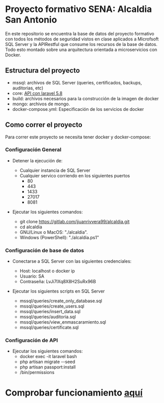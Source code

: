 # Proyecto formativo SENA: Alcaldia San Antonio

En este repositorio se encuentra la base de datos del proyecto formativo con todos los métodos de seguridad vistos en clase aplicados a Microfsoft SQL Server y la APIRestful que consume los recursos de la base de datos. Todo esto montado sobre una arquitectura orientada a microservicios con Docker.

## Estructura del proyecto

- mssql: archivos de SQL Server (queries, certificados, backups, auditorias, etc)
- core: [API con laravel 5.8](https://web.postman.co/collections/6736340-cc6df75b-9200-4562-8be7-1431d520e40e?version=latest&workspace=df61dc68-b666-40b3-82c7-64fee04162c3)
- build: archivos necesarios para la construcción de la imagen de docker
- mongo: archivos de mongo.
- docker-compose.yml: Especificación de los servicios de docker

## Como correr el proyecto

Para correr este proyecto se necesita tener docker y docker-compose:

### Configuración General 
- Detener la ejecución de:
    - Cualquier instancia de SQL Server
    - Cualquier servico corriendo en los siguientes puertos
        - 80
        - 443
        - 1433
        - 27017
        - 8081

- Ejecutar los siguientes comandos:
    - git clone https://gitlab.com/jjuanrivvera99/alcaldia.git
    - cd alcaldia
    - GNU/Linux o MacOS: "./alcaldia". 
    - Windows (PowerShell): "./alcaldia.ps1"

### Configuración de base de datos
- Conectarse a SQL Server con las siguientes credenciales:
    - Host: localhost o docker ip
    - Usuario: SA
    - Contraseña: LvJi7lXq8X8H2SuRx96B

- Ejecutar los siguientes scripts en SQL Server
    - mssql/queries/create_only_database.sql
    - mssql/queries/create_users.sql
    - mssql/queries/insert_data.sql
    - mssql/queries/auditoria.sql
    - mssql/queries/view_enmascaramiento.sql
    - mssql/queries/certificate.sql

### Configuración de API
- Ejecutar los siguientes comandos:
    - docker exec -it laravel bash
    - php artisan migrate --seed
    - php artisan passport:install
    - /bin/permissions

# Comprobar funcionamiento [aquí](http://localhost)